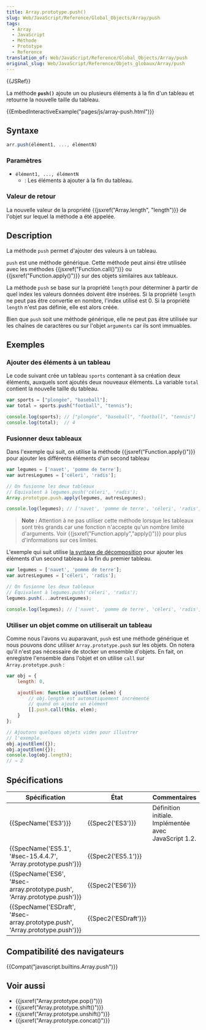 ```yaml
---
title: Array.prototype.push()
slug: Web/JavaScript/Reference/Global_Objects/Array/push
tags:
  - Array
  - JavaScript
  - Méthode
  - Prototype
  - Reference
translation_of: Web/JavaScript/Reference/Global_Objects/Array/push
original_slug: Web/JavaScript/Reference/Objets_globaux/Array/push
---
```


{{JSRef}}

La méthode **`push()`** ajoute un ou plusieurs éléments à la fin d'un tableau et retourne la nouvelle taille du tableau.

{{EmbedInteractiveExample("pages/js/array-push.html")}}

## Syntaxe

```js
arr.push(élément1, ..., élémentN)
```

### Paramètres

- `élément1, ..., élémentN`
  - : Les éléments à ajouter à la fin du tableau.

### Valeur de retour

La nouvelle valeur de la propriété {{jsxref("Array.length", "length")}} de l'objet sur lequel la méthode a été appelée.

## Description

La méthode `push` permet d'ajouter des valeurs à un tableau.

`push` est une méthode générique. Cette méthode peut ainsi être utilisée avec les méthodes {{jsxref("Function.call()")}} ou {{jsxref("Function.apply()")}} sur des objets similaires aux tableaux.

La méthode `push` se base sur la propriété `length` pour déterminer à partir de quel index les valeurs données doivent être insérées. Si la propriété `length` ne peut pas être convertie en nombre, l'index utilisé est 0. Si la propriété `length` n'est pas définie, elle est alors créée.

Bien que `push` soit une méthode générique, elle ne peut pas être utilisée sur les chaînes de caractères ou sur l'objet `arguments` car ils sont immuables.

## Exemples

### Ajouter des éléments à un tableau

Le code suivant crée un tableau `sports` contenant à sa création deux éléments, auxquels sont ajoutés deux nouveaux éléments. La variable `total` contient la nouvelle taille du tableau.

```js
var sports = ["plongée", "baseball"];
var total = sports.push("football", "tennis");

console.log(sports); // ["plongée", "baseball", "football", "tennis"]
console.log(total);  // 4
```

### Fusionner deux tableaux

Dans l'exemple qui suit, on utilise la méthode {{jsxref("Function.apply()")}} pour ajouter les différents éléments d'un second tableau

```js
var legumes = ['navet', 'pomme de terre'];
var autresLegumes = ['céleri', 'radis'];

// On fusionne les deux tableaux
// Équivalent à legumes.push('céleri', 'radis');
Array.prototype.push.apply(legumes, autresLegumes);

console.log(legumes); // ['navet', 'pomme de terre', 'céleri', 'radis']
```

> **Note :** Attention à ne pas utiliser cette méthode lorsque les tableaux sont très grands car une fonction n'accepte qu'un nombre limité d'arguments. Voir {{jsxref("Function.apply","apply()")}} pour plus d'informations sur ces limites.

L'exemple qui suit utilise [la syntaxe de décomposition](/fr/docs/Web/JavaScript/Reference/Operators/Spread_syntax) pour ajouter les éléments d'un second tableau à la fin du premier tableau.

```js
var legumes = ['navet', 'pomme de terre'];
var autresLegumes = ['céleri', 'radis'];

// On fusionne les deux tableaux
// Équivalent à legumes.push('céleri', 'radis');
legumes.push(...autresLegumes);

console.log(legumes); // ['navet', 'pomme de terre', 'céleri', 'radis']
```

### Utiliser un objet comme on utiliserait un tableau

Comme nous l'avons vu auparavant, `push` est une méthode générique et nous pouvons donc utiliser `Array.prototype.push` sur les objets. On notera qu'il n'est pas nécessaire de stocker un ensemble d'objets. En fait, on enregistre l'ensemble dans l'objet et on utilise `call` sur `Array.prototype.push` :

```js
var obj = {
    length: 0,

    ajoutElem: function ajoutElem (elem) {
        // obj.length est automatiquement incrémenté
        // quand on ajoute un élément
        [].push.call(this, elem);
    }
};

// Ajoutons quelques objets vides pour illustrer
// l'exemple.
obj.ajoutElem({});
obj.ajoutElem({});
console.log(obj.length);
// → 2
```

## Spécifications

| Spécification                                                                                        | État                         | Commentaires                                          |
| ---------------------------------------------------------------------------------------------------- | ---------------------------- | ----------------------------------------------------- |
| {{SpecName('ES3')}}                                                                             | {{Spec2('ES3')}}         | Définition initiale. Implémentée avec JavaScript 1.2. |
| {{SpecName('ES5.1', '#sec-15.4.4.7', 'Array.prototype.push')}}                 | {{Spec2('ES5.1')}}     |                                                       |
| {{SpecName('ES6', '#sec-array.prototype.push', 'Array.prototype.push')}}     | {{Spec2('ES6')}}         |                                                       |
| {{SpecName('ESDraft', '#sec-array.prototype.push', 'Array.prototype.push')}} | {{Spec2('ESDraft')}} |                                                       |

## Compatibilité des navigateurs

{{Compat("javascript.builtins.Array.push")}}

## Voir aussi

- {{jsxref("Array.prototype.pop()")}}
- {{jsxref("Array.prototype.shift()")}}
- {{jsxref("Array.prototype.unshift()")}}
- {{jsxref("Array.prototype.concat()")}}
